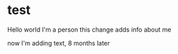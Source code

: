 # test
Hello world
I'm a person
this change adds info about me

now I'm adding text, 8 months later
